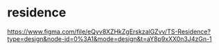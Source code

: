 # residence
https://www.figma.com/file/eQyv8XZHkZgErskzalGZvv/TS-Residence?type=design&node-id=0%3A1&mode=design&t=aY8p9xXX0n3J4zGn-1
